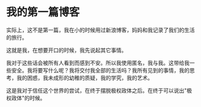 # 我的第一篇博客

实际上，这不是第一篇，我在小的时候用过新浪博客，妈妈和我记录了我们的生活的旅行。

这就是我，在想要开口的时候，我先说起其它事情。

我对于这些话会被所有人看到而感到不安。所以我使用匿名，我与我。这带给我一些安全。我将要写什么呢？我将交付我全部的生活吗？我所有见到的事情，我的思考，我的困惑，我未成形的幼稚的质疑，我的学究，我的艺术。

这是我对于信任这个世界的尝试，在终于摆脱极权政体之后。在终于可以说出"极权政体"的时候。
